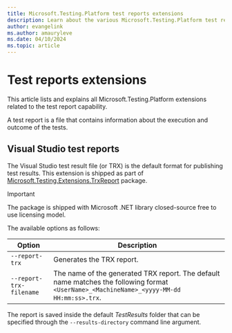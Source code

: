 ```yaml
---
title: Microsoft.Testing.Platform test reports extensions
description: Learn about the various Microsoft.Testing.Platform test reports extensions and how to use them.
author: evangelink
ms.author: amauryleve
ms.date: 04/10/2024
ms.topic: article
---
```


# Test reports extensions

This article lists and explains all Microsoft.Testing.Platform extensions related to the test report capability.

A test report is a file that contains information about the execution and outcome of the tests.

## Visual Studio test reports

The Visual Studio test result file (or TRX) is the default format for publishing test results. This extension is shipped as part of [Microsoft.Testing.Extensions.TrxReport](https://nuget.org/packages/Microsoft.Testing.Extensions.TrxReport) package.

> [!IMPORTANT]
> The package is shipped with Microsoft .NET library closed-source free to use licensing model.

The available options as follows:

| Option | Description |
|--|--|
| `--report-trx` | Generates the TRX report. |
| `--report-trx-filename` | The name of the generated TRX report. The default name matches the following format `<UserName>_<MachineName>_<yyyy-MM-dd HH:mm:ss>.trx`. |

The report is saved inside the default _TestResults_ folder that can be specified through the `--results-directory` command line argument.
